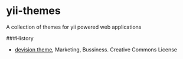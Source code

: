 yii-themes
==========
A collection of themes for yii powered web applications 

###History
- [devision theme](http://www.free-css.com/free-css-templates/page1/devision.php), Marketing, Bussiness. Creative Commons License
